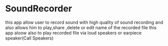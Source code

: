# SoundRecorder
this app allow user to record sound with high quality of sound recording and also allows him to play,share ,delete or edit name of the recorded file
this app aloow also to play recorded file via loud speakers or earpiece speaker(Call Speakers)
